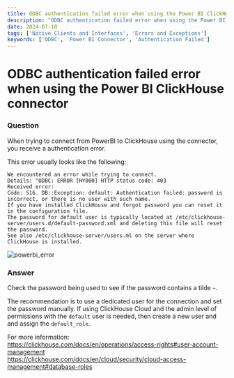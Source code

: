 ```yaml
---
title: ODBC authentication failed error when using the Power BI ClickHouse connector
description: "ODBC authentication failed error when using the Power BI ClickHouse connector"
date: 2024-07-10
tags: ['Native Clients and Interfaces', 'Errors and Exceptions']
keywords: ['ODBC', 'Power BI Connector', 'Authentication Failed']
---
```


# ODBC authentication failed error when using the Power BI ClickHouse connector

### Question

When trying to connect from PowerBI to ClickHouse using the connector, you receive a authentication error.

<!-- truncate -->

This error usually looks like the following:

```
We encountered an error while trying to connect.
Details: "ODBC: ERROR [HY000] HTTP status code: 403
Received error:
Code: 516. DB::Exception: default: Authentication failed: password is incorrect, or there is no user with such name.
If you have installed ClickHouse and forgot password you can reset it in the configuration file.
The password for default user is typically located at /etc/clickhouse-server/users.d/default-password.xml and deleting this file will reset the password.
See also /etc/clickhouse-server/users.ml on the server where
ClickHouse is installed.
```
![powerbi_error](./images/powerbi_odbc_authentication_error.png)



### Answer

Check the password being used to see if the password contains a tilde `~`.  

The recommendation is to use a dedicated user for the connection and set the password manually.  If using ClickHouse Cloud and the admin level of permissions with the `default` user is needed, then create a new user and and assign the `default_role`.

For more information:  
https://clickhouse.com/docs/en/operations/access-rights#user-account-management  
https://clickhouse.com/docs/en/cloud/security/cloud-access-management#database-roles 
